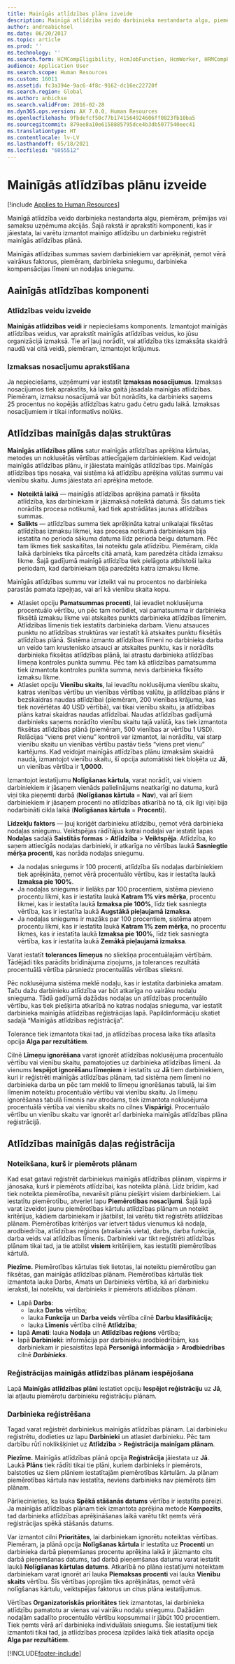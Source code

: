 ```yaml
---
title: Mainīgās atlīdzības plānu izveide
description: Mainīgā atlīdzība veido darbinieka nestandarta algu, piemēram, prēmijas vai samaksu uzņēmuma akcijās. Šajā rakstā ir aprakstīti komponenti, kas ir jāiestata, lai varētu izmantot mainīgo atlīdzību un darbinieku reģistrēt mainīgās atlīdzības plānā.
author: andreabichsel
ms.date: 06/20/2017
ms.topic: article
ms.prod: ''
ms.technology: ''
ms.search.form: HCMCompEligibility, HcmJobFunction, HcmWorker, HRMCompPerfPlan, HcmCompensationWorkspace
audience: Application User
ms.search.scope: Human Resources
ms.custom: 16011
ms.assetid: fc3a394e-9ac6-4f8c-9162-dc16ec22720f
ms.search.region: Global
ms.author: anbichse
ms.search.validFrom: 2016-02-28
ms.dyn365.ops.version: AX 7.0.0, Human Resources
ms.openlocfilehash: 9fbdefcf50c77b1741564924606ff0823fb10ba5
ms.sourcegitcommit: 879ee8a10e6158885795dce4b3db5077540eec41
ms.translationtype: HT
ms.contentlocale: lv-LV
ms.lasthandoff: 05/18/2021
ms.locfileid: "6055512"
---
```

# <a name="create-variable-compensation-plans"></a>Mainīgās atlīdzības plānu izveide

[!include [Applies to Human Resources](../includes/applies-to-hr.md)]

Mainīgā atlīdzība veido darbinieka nestandarta algu, piemēram, prēmijas vai samaksu uzņēmuma akcijās. Šajā rakstā ir aprakstīti komponenti, kas ir jāiestata, lai varētu izmantot mainīgo atlīdzību un darbinieku reģistrēt mainīgās atlīdzības plānā.

Mainīgās atlīdzības summas saviem darbiniekiem var aprēķināt, ņemot vērā vairākus faktorus, piemēram, darbinieka sniegumu, darbinieka kompensācijas līmeni un nodaļas sniegumu.

## <a name="variable-compensation-components"></a>Aainīgās atlīdzības komponenti
### <a name="create-compensation-types"></a>Atlīdzības veidu izveide

**Mainīgās atlīdzības veidi** ir nepieciešams komponents. Izmantojot mainīgās atlīdzības veidus, var aprakstīt mainīgās atlīdzības veidus, ko jūsu organizācijā izmaksā. Tie arī ļauj norādīt, vai atlīdzība tiks izmaksāta skaidrā naudā vai citā veidā, piemēram, izmantojot krājumus.

### <a name="describe-vesting-rules"></a>Izmaksas nosacījumu aprakstīšana

Ja nepieciešams, uzņēmumi var iestatīt **Izmaksas nosacījumus**. Izmaksas nosacījumos tiek aprakstīts, kā laika gaitā jāsadala mainīgās atlīdzības. Piemēram, izmaksu nosacījumā var būt norādīts, ka darbinieks saņems 25 procentus no kopējās atlīdzības katru gadu četru gadu laikā. Izmaksas nosacījumiem ir tikai informatīvs nolūks.

## <a name="variable-compensation-plans"></a>Atlīdzības mainīgās daļas struktūras
**Mainīgās atlīdzības plāns** satur mainīgās atlīdzības aprēķina kārtulas, metodes un noklusētās vērtības attiecīgajiem darbiniekiem. Kad veidojat mainīgās atlīdzības plānu, ir jāiestata mainīgās atlīdzības tips. Mainīgās atlīdzības tips nosaka, vai sistēma kā atlīdzību aprēķina valūtas summu vai vienību skaitu. Jums jāiestata arī aprēķina metode.

-   **Noteiktā laikā** — mainīgās atlīdzības aprēķina pamatā ir fiksēta atlīdzība, kas darbiniekam ir jāizmaksā noteiktā datumā. Šis datums tiek norādīts procesa notikumā, kad tiek apstrādātas jaunas atlīdzības summas.
-   **Salikts** — atlīdzības summa tiek aprēķināta katrai unikalajai fiksētas atlīdzības izmaksu likmei, kas procesa notikumā darbiniekam bija iestatita no perioda sākuma datuma līdz perioda beigu datumam. Pēc tam likmes tiek saskaitītas, lai noteiktu gala atlīdzību. Piemēram, cikla laikā darbinieks tika pārcelts citā amatā, kam paredzēta citāda izmaksu likme. Šajā gadījumā mainīgā atlīdzība tiek pielāgota atbilstoši laika periodam, kad darbiniekam bija paredzēta katra izmaksu likme.

Mainīgās atlīdzības summu var izteikt vai nu procentos no darbinieka parastās pamata izpeļņas, vai arī kā vienību skaita kopu.

-   Atlasiet opciju **Pamatsummas procenti**, lai ievadiet noklusējuma procentuālo vērtību, un pēc tam norādiet, vai pamatsumma ir darbinieka fiksētā izmaksu likme vai atskaites punkts darbinieka atlīdzības līmenim. Atlīdzības līmenis tiek iestatīts darbinieka darbam. Vienu atsauces punktu no atlīdzības struktūras var iestatīt kā atskaites punktu fiksētās atlīdzības plānā. Sistēma izmanto atlīdzības līmeni no darbinieka darba un veido tam krustenisko atsauci ar atskaites punktu, kas ir norādīts darbinieka fiksētas atlīdzības plānā, lai atrastu darbinieka atlīdzības līmeņa kontroles punkta summu. Pēc tam kā atlīdzības pamatsumma tiek izmantota kontroles punkta summa, nevis darbinieka fiksēto izmaksu likme.
-   Atlasiet opciju **Vienību skaits**, lai ievadītu noklusējuma vienību skaitu, katras vienības vērtību un vienības vērtības valūtu, ja atlīdzības plāns ir bezskaidras naudas atlīdzībai (piemēram, 200 vienības krājuma, kas tiek novērtētas 40 USD vērtībā), vai tikai vienību skaitu, ja atlīdzības plāns katrai skaidras naudas atlīdzībai. Naudas atlīdzības gadījumā darbinieks saņems norādīto vienību skaitu tajā valūtā, kas tiek izmantota fiksētas atlīdzības plānā (piemēram, 500 vienības ar vērtību 1 USD). Relācijas “viens pret vienu” kontroli var izmantot, lai norādītu, vai starp vienību skaitu un vienības vērtību pastāv tiešs “viens pret vienu” kartējums. Kad veidojat mainīgās atlīdzības plānu izmaksām skaidrā naudā, izmantojot vienību skaitu, šī opcija automātiski tiek bloķēta uz **Jā**, un vienības vērtība ir **1,0000**.

Izmantojot iestatījumu **Nolīgšanas kārtula**, varat norādīt, vai visiem darbiniekiem ir jāsaņem vienāds palielinājums neatkarīgi no datuma, kurā viņi tika pieņemti darbā (**Nolīgšanas kārtula** = **Nav**), vai arī šiem darbiniekiem ir jāsaņem procenti no atlīdzības atkarībā no tā, cik ilgi viņi bija nodarbināti cikla laikā (**Nolīgšanas kārtula** = **Procenti**). 

**Līdzekļu faktors** — ļauj koriģēt darbinieku atlīdzību, ņemot vērā darbinieka nodaļas sniegumu. Veiktspējas rādītājus katrai nodaļai var iestatīt lapas **Nodaļas** sadaļā **Saistītās formas** &gt; **Atlīdzība** &gt; **Veiktspēja**. Atlīdzība, ko saņem attiecīgās nodaļas darbinieki, ir atkarīga no vērtības laukā **Sasniegtie mērķa procenti**, kas norāda nodaļas sniegumu.

-   Ja nodaļas sniegums ir 100 procenti, atlīdzība šīs nodaļas darbiniekiem tiek aprēķināta, ņemot vērā procentuālo vērtību, kas ir iestatīta laukā **Izmaksa pie 100%**.
-   Ja nodaļas sniegums ir lielāks par 100 procentiem, sistēma pievieno procentu likmi, kas ir iestatīta laukā **Katram 1% virs mērķa**, procentu likmei, kas ir iestatīta laukā **Izmaksa pie 100%**, līdz tiek sasniegta vērtība, kas ir iestatīta laukā **Augstākā pieļaujamā izmaksa**.
-   Ja nodaļas sniegums ir mazāks par 100 procentiem, sistēma atņem procentu likmi, kas ir iestatīta laukā **Katram 1% zem mērķa**, no procentu likmes, kas ir iestatīta laukā **Izmaksa pie 100%**, līdz tiek sasniegta vērtība, kas ir iestatīta laukā **Zemākā pieļaujamā izmaksa**.

Varat iestatīt **tolerances līmeņus** no sliekšņa procentuālajām vērtībām. Tādējādi tiks parādīts brīdinājuma ziņojums, ja tolerances rezultātā procentuālā vērtība pārsniedz procentuālās vērtības slieksni. 

Pēc noklusējuma sistēma meklē nodaļu, kas ir iestatīta darbinieka amatam. Taču dažu darbinieku atlīdzība var būt atkarīga no vairāku nodaļu snieguma. Tādā gadījumā dažādas nodaļas un atlīdzības procentuālo vērtību, kas tiek piešķirta atkarībā no katras nodaļas snieguma, var iestatīt darbinieka mainīgās atlīdzības reģistrācijas lapā. Papildinformāciju skatiet sadaļā “Mainīgās atlīdzības reģistrācija”. 

Tolerance tiek izmantota tikai tad, ja atlīdzības procesa laika tika atlasīta opcija **Alga par rezultātiem**. 

Cilnē **Līmeņu ignorēšana** varat ignorēt atlīdzības noklusējuma procentuālo vērtību vai vienību skaitu, pamatojoties uz darbinieka atlīdzības līmeni. Ja vienums **Iespējot ignorēšanu līmeņiem** ir iestatīts uz **Jā** tiem darbiniekiem, kuri ir reģistrēti mainīgās atlīdzības plānam, tad sistēma ņem līmeni no darbinieka darba un pēc tam meklē to līmeņu ignorēšanas tabulā, lai šim līmenim noteiktu procentuālo vērtību vai vienību skaitu. Ja līmeņu ignorēšanas tabulā līmenis nav atrodams, tiek izmantota noklusējuma procentuālā vērtība vai vienību skaits no cilnes **Vispārīgi**. Procentuālo vērtību un vienību skaitu var ignorēt arī darbinieka mainīgās atlīdzības plāna reģistrācijā.

## <a name="variable-compensation-enrollment"></a>Atlīdzības mainīgās daļas reģistrācija
### <a name="determine-who-is-eligible-for-the-plan"></a>Noteikšana, kurš ir piemērots plānam

Kad esat gatavi reģistrēt darbiniekus mainīgās atlīdzības plānam, vispirms ir jānosaka, kurš ir piemērots atlīdzībai, kas noteikta plānā. Līdz brīdim, kad tiek noteikta piemērotība, nevarēsit plānu piešķirt visiem darbiniekiem. Lai iestatītu piemērotību, atveriet lapu **Piemērotības nosacījumi**. Šajā lapā varat izveidot jaunu piemērotības kārtulu atlīdzības plānam un noteikt kritērijus, kādiem darbiniekam ir jāatbilst, lai varētu tikt reģistrēts atlīdzības plānam. Piemērotības kritērijos var ietvert tādus vienumus kā nodaļa, arodbiedrība, atlīdzības reģions (atrašanās vieta), darbs, darba funkcija, darba veids vai atlīdzības līmenis. Darbinieki var tikt reģistrēti atlīdzības plānam tikai tad, ja tie atbilst **visiem** kritērijiem, kas iestatīti piemērotības kārtulā. 

**Piezīme.** Piemērotības kārtulas tiek lietotas, lai noteiktu piemērotību gan fiksētas, gan mainīgās atlīdzības plānam. Piemērotības kārtulās tiek izmantota lauka Darbs, Amats un Darbinieks vērtība, kā arī darbinieku ieraksti, lai noteiktu, vai darbinieks ir piemērots atlīdzības plānam.

- Lapā **Darbs**:
  -   lauka **Darbs** vērtība;
  -   lauka **Funkcija** un **Darba veids** vērtība cilnē **Darbu klasifikācija**;
  -   lauka **Līmenis** vērtība cilnē **Atlīdzība**;
- lapā **Amati**: lauka **Nodaļa** un **Atlīdzības reģions** vērtība;
- lapā <strong>Darbinieki</strong>: informācija par darbinieku arodbiedrībām, kas darbiniekam ir piesaistītas lapā <strong>Personīgā informācija</strong> &gt; <strong>Arodbiedrības</strong> cilnē *<strong><em>Darbinieks</em></strong>*.

### <a name="enable-enrollment-for-the-variable-compensation-plan"></a>Reģistrācijas mainīgās atlīdzības plānam iespējošana

Lapā **Mainīgās atlīdzības plāni** iestatiet opciju **Iespējot reģistrāciju** uz **Jā**, lai atļautu piemērotu darbinieku reģistrāciju plānam.

### <a name="enroll-the-employee"></a>Darbinieka reģistrēšana

Tagad varat reģistrēt darbiniekus mainīgās atlīdzības plānam. Lai darbinieku reģistrētu, dodieties uz lapu **Darbinieki** un atlasiet darbinieku. Pēc tam darbību rūtī noklikšķiniet uz **Atlīdzība** &gt; **Reģistrācija mainīgam plānam**. 

**Piezīme.** Mainīgās atlīdzības plānā opcija **Reģistrācija** jāiestata uz **Jā**. Laukā **Plāns** tiek rādīti tikai tie plāni, kuriem darbinieks ir piemērots, balstoties uz šiem plāniem iestatītajām piemērotības kārtulām. Ja plānam piemērotības kārtula nav iestatīta, neviens darbinieks nav piemērots šim plānam. 

Pārliecinieties, ka lauka **Spēkā stāšanās datums** vērtība ir iestatīta pareizi. Ja mainīgās atlīdzības plānam tiek izmantota aprēķina metode **Kompozīts**, tad darbinieka atlīdzības aprēķināšanas laikā varētu tikt ņemts vērā reģistrācijas spēkā stāšanās datums. 

Var izmantot cilni **Prioritātes**, lai darbiniekam ignorētu noteiktas vērtības. Piemēram, ja plānā opcija **Nolīgšanas kārtula** ir iestatīta uz **Procenti** un darbinieka darbā pieņemšanas procentu aprēķina laikā ir jāizmanto cits darbā pieņemšanas datums, tad darbā pieņemšanas datumu varat iestatīt laukā **Nolīgšanas kārtulas datums**. Atkarībā no plāna iestatījumi noteiktam darbiniekam varat ignorēt arī lauka **Piemaksas procenti** vai lauka **Vienību skaits** vērtību. Šīs vērtības joprojām tiks aprēķinātas, ņemot vērā nolīgšanas kārtulu, veiktspējas faktorus un citus plāna iestatījumus. 

Vērtības **Organizatoriskās prioritātes** tiek izmantotas, lai darbinieka atlīdzību pamatotu ar vienas vai vairāku nodaļu sniegumu. Dažādām nodaļām sadalīto procentuālo vērtību kopsummai ir jābūt 100 procentiem. Tiek ņemts vērā arī darbinieka individuālais sniegums. Šie iestatījumi tiek izmantoti tikai tad, ja atlīdzības procesa izpildes laikā tiek atlasīta opcija **Alga par rezultātiem**.





[!INCLUDE[footer-include](../includes/footer-banner.md)]